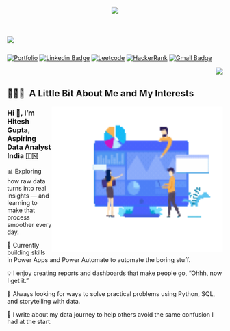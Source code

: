 <p align="center">
  <img src="https://capsule-render.vercel.app/api?type=waving&color=gradient&text=Hi%20there%20👋!&height=100&section=header"/>
</p>

<h1>
    <img src="https://readme-typing-svg.herokuapp.com/?font=Righteous&size=30&width=500&height=60&duration=5000&lines=I'm+Hitesh+Gupta+👋🏽;Nice+to+meet+you!+🤝🏽" />
</h1>


[![Portfolio](https://img.shields.io/badge/Portfolio-255E63?style=for-the-badge&logo=About.me&logoColor=white)](https://mavenanalytics.io/profile/hitesh-gupta) [![Linkedin Badge](https://img.shields.io/badge/LinkedIn-0077B5?style=for-the-badge&logo=linkedin&logoColor=white)](https://www.linkedin.com/in/hiteshanalytics) [![Leetcode](https://img.shields.io/badge/-LeetCode-FFA116?style=for-the-badge&logo=LeetCode&logoColor=black)](https://leetcode.com/u/HiteshG_/) [![HackerRank](https://img.shields.io/badge/-Hackerrank-00883A?style=for-the-badge&logo=HackerRank&logoColor=white)](https://www.hackerrank.com/profile/hitesh_hg_gupta) [![Gmail Badge](https://img.shields.io/badge/Gmail-D14836?style=for-the-badge&logo=gmail&logoColor=white&link=mailto:hitesh.hg.gupta@gmail.com)](mailto:hitesh.hg.gupta@gmail.com)    <p align="right"> <img src="https://komarev.com/ghpvc/?username=HiteshGupta23&label=Profile+Visitors‎&style=for-the-badge&abbreviated=true&color=blueviolet">

<h2> 👨🏻‍💻 &nbsp;A Little Bit About Me and My Interests</h2>

<img align="right" src="https://github.com/HiteshGupta23/HiteshGupta23/blob/main/assets/team_analysis.gif" width="400" height="340">

<h3>
Hi 👋, I’m Hitesh Gupta, Aspiring Data Analyst India 🇮🇳
</h3>

📊 Exploring how raw data turns into real insights — and learning to make that process smoother every day.

🌱 Currently building skills in Power Apps and Power Automate to automate the boring stuff.

💡 I enjoy creating reports and dashboards that make people go, “Ohhh, now I get it.”

🚀 Always looking for ways to solve practical problems using Python, SQL, and storytelling with data.

💬 I write about my data journey to help others avoid the same confusion I had at the start.

<br>



<!--
**HiteshGupta23/HiteshGupta23** is a ✨ _special_ ✨ repository because its `README.md` (this file) appears on your GitHub profile.

Here are some ideas to get you started:

- 🔭 I’m currently working on ...
- 🌱 I’m currently learning ...
- 👯 I’m looking to collaborate on ...
- 🤔 I’m looking for help with ...
- 💬 Ask me about ...
- 📫 How to reach me: ...
- 😄 Pronouns: ...
- ⚡ Fun fact: ...
-->
